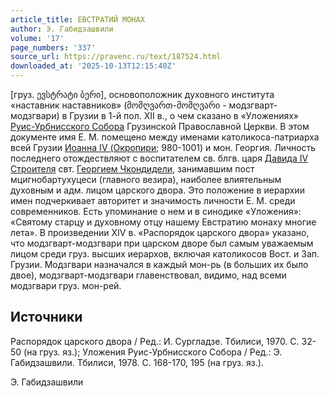 ```yaml
---
article_title: ЕВСТРАТИЙ МОНАХ
author: Э. Габидзашвили
volume: '17'
page_numbers: '337'
source_url: https://pravenc.ru/text/187524.html
downloaded_at: '2025-10-13T12:15:40Z'
---
```


[груз. ევსტრატი ბერი], основоположник духовного института «наставник наставников» (მომღვართ-მომღვარი - модзгварт-модзгвари) в Грузии в 1-й пол. XII в., о чем сказано в «Уложениях» [Руис-Урбнисского Собора](<https://pravenc.ru/text/Руис-Урбнисского Собора.html>) Грузинской Православной Церкви. В этом документе имя Е. М. помещено между именами католикоса-патриарха всей Грузии [Иоанна IV (Окропири](<https://pravenc.ru/text/Иоанна IV (Окропири.html>); 980-1001) и мон. Георгия. Личность последнего отождествляют с воспитателем св. блгв. царя [Давида IV Строителя](<https://pravenc.ru/text/Давид IV Строитель.html>) свт. [Георгием Чкондидели](<https://pravenc.ru/text/Георгием Чкондидели.html>), занимавшим пост мцигнобартухуцеси (главного везира), наиболее влиятельным духовным и адм. лицом царского двора. Это положение в иерархии имен подчеркивает авторитет и значимость личности Е. М. среди современников. Есть упоминание о нем и в синодике «Уложения»: «Святому старцу и духовному отцу нашему Евстратию монаху многие лета». В произведении XIV в. «Распорядок царского двора» указано, что модзгварт-модзгвари при царском дворе был самым уважаемым лицом среди груз. высших иерархов, включая католикосов Вост. и Зап. Грузии. Модзгвари назначался в каждый мон-рь (в больших их было двое), модзгварт-модзгвари главенствовал, видимо, над всеми модзгвари груз. мон-рей.

## Источники

Распорядок царского двора / Ред.: И. Сургладзе. Тбилиси, 1970. С. 32-50 (на груз. яз.); Уложения Руис-Урбнисского Собора / Ред.: Э. Габидзашвили. Тбилиси, 1978. С. 168-170, 195 (на груз. яз.).

Э. Габидзашвили
